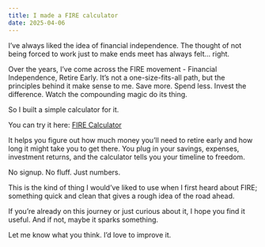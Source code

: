 ```yaml
---
title: I made a FIRE calculator
date: 2025-04-06
---
```


I’ve always liked the idea of financial independence. The thought of not being forced to work just to make ends meet has always felt... right.

Over the years, I’ve come across the FIRE movement - Financial Independence, Retire Early. It’s not a one-size-fits-all path, but the principles behind it make sense to me. Save more. Spend less. Invest the difference. Watch the compounding magic do its thing.

So I built a simple calculator for it.

You can try it here: [FIRE Calculator](https://fire.mimirmind.tech)

It helps you figure out how much money you’ll need to retire early and how long it might take you to get there. You plug in your savings, expenses, investment returns, and the calculator tells you your timeline to freedom.

No signup. No fluff. Just numbers.

This is the kind of thing I would’ve liked to use when I first heard about FIRE; something quick and clean that gives a rough idea of the road ahead.

If you’re already on this journey or just curious about it, I hope you find it useful. And if not, maybe it sparks something.

Let me know what you think. I’d love to improve it.